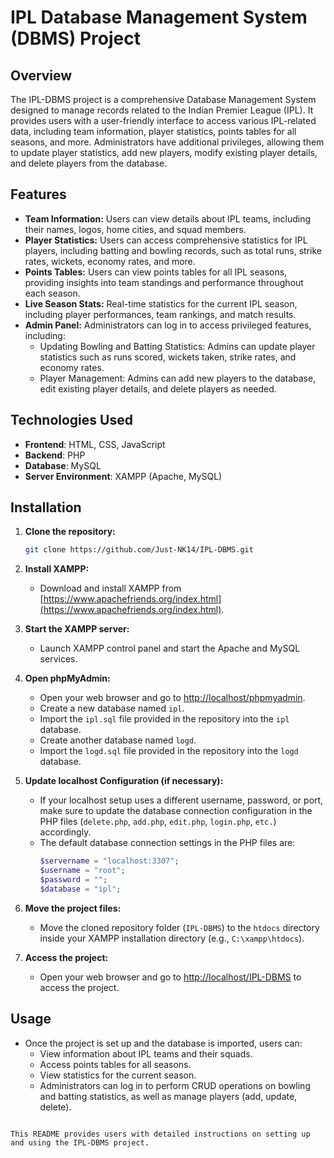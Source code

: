 # IPL Database Management System (DBMS) Project

## Overview
The IPL-DBMS project is a comprehensive Database Management System designed to manage records related to the Indian Premier League (IPL). It provides users with a user-friendly interface to access various IPL-related data, including team information, player statistics, points tables for all seasons, and more. Administrators have additional privileges, allowing them to update player statistics, add new players, modify existing player details, and delete players from the database.

## Features
- **Team Information:** Users can view details about IPL teams, including their names, logos, home cities, and squad members.
- **Player Statistics:** Users can access comprehensive statistics for IPL players, including batting and bowling records, such as total runs, strike rates, wickets, economy rates, and more.
- **Points Tables:** Users can view points tables for all IPL seasons, providing insights into team standings and performance throughout each season.
- **Live Season Stats:** Real-time statistics for the current IPL season, including player performances, team rankings, and match results.
- **Admin Panel:** Administrators can log in to access privileged features, including:
  - Updating Bowling and Batting Statistics: Admins can update player statistics such as runs scored, wickets taken, strike rates, and economy rates.
  - Player Management: Admins can add new players to the database, edit existing player details, and delete players as needed.

## Technologies Used
- **Frontend**: HTML, CSS, JavaScript
- **Backend**: PHP
- **Database**: MySQL
- **Server Environment**: XAMPP (Apache, MySQL)

## Installation
1. **Clone the repository:**
   ```bash
   git clone https://github.com/Just-NK14/IPL-DBMS.git
   
2. **Install XAMPP:**
   - Download and install XAMPP from [https://www.apachefriends.org/index.html](https://www.apachefriends.org/index.html).

3. **Start the XAMPP server:**
   - Launch XAMPP control panel and start the Apache and MySQL services.

4. **Open phpMyAdmin:**
   - Open your web browser and go to [http://localhost/phpmyadmin](http://localhost/phpmyadmin).
   - Create a new database named `ipl`.
   - Import the `ipl.sql` file provided in the repository into the `ipl` database.
   - Create another database named `logd`.
   - Import the `logd.sql` file provided in the repository into the `logd` database.

5. **Update localhost Configuration (if necessary):**
   - If your localhost setup uses a different username, password, or port, make sure to update the database connection configuration in the PHP files (`delete.php`, `add.php`, `edit.php`, `login.php`, `etc.`) accordingly.
   - The default database connection settings in the PHP files are:
     ```php
     $servername = "localhost:3307";
     $username = "root";
     $password = "";
     $database = "ipl";
     ```

6. **Move the project files:**
   - Move the cloned repository folder (`IPL-DBMS`) to the `htdocs` directory inside your XAMPP installation directory (e.g., `C:\xampp\htdocs`).

7. **Access the project:**
   - Open your web browser and go to [http://localhost/IPL-DBMS](http://localhost/IPL-DBMS) to access the project.

## Usage
- Once the project is set up and the database is imported, users can:
  - View information about IPL teams and their squads.
  - Access points tables for all seasons.
  - View statistics for the current season.
  - Administrators can log in to perform CRUD operations on bowling and batting statistics, as well as manage players (add, update, delete).

```

This README provides users with detailed instructions on setting up and using the IPL-DBMS project.
